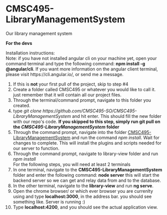 # CMSC495-LibraryManagementSystem
Our library management system

<strong>For the devs</strong> 
<div> Installation instructions:</div>
<div>Note: if you have not installed angular cli on your machine yet, open your command terminal and type the following command: <strong>npm install -g @angular/cli</strong>. <span>If you want more information on the angular client terminal, please visit https://cli.angular.io/, or send me a message.</span></div>
<div>
  <ol>
    <li>If this is <strong>not</strong> your first pull of the project, skip to step #4</li>
    <li>Create a folder called CMSC495 or whatever you would like to call it. just remember that it will contain all our project files.</li>
    <li>Through the terminal/command prompt, navigate to this folder you created.</li>
    <li>type <i>git clone https://github.com/CMSC495-SO/CMSC495-LibraryManagementSystem</i> and hit enter. This should fill the new folder with our repo's code. <b>If you skipped to this step, simply run git pull on the <i>CMSC495-LibraryManagementSystem</i> folder</b></li>
    <li>Through the command prompt, navigate into the folder <u>CMSC495-LibraryManagementSystem</u> and run the command <i>npm install</i>. Wait for changes to complete. This will install the plugins and scripts needed for our server to function.</li>
    <li>Through the command prompt, navigate to library-view folder and run <i>npm install</i></li>
    <span>For the following steps, you will need at least 2 terminals</span>
    <li>In one terminal, navigate to the <strong>CMSC495-LibraryManagementSystem</strong> folder and enter the following command: <strong>node server</strong> this will start the backend server so we can get and relay data from and to the database.</li>
    <li>In the other terminal, navigate to the <strong>library-view</strong> and run <strong>ng serve</strong>.</li>
    <li>Open the chrome browser/ or which ever browser you are currenlty using and type <strong>localhost:3000</strong>, in the address bar. you should see something like. Server is running :)</li>
    <li>Type <strong>localhost:4200</strong>, and you should see the actual application view.</li>
  </ol>
</div>
  

